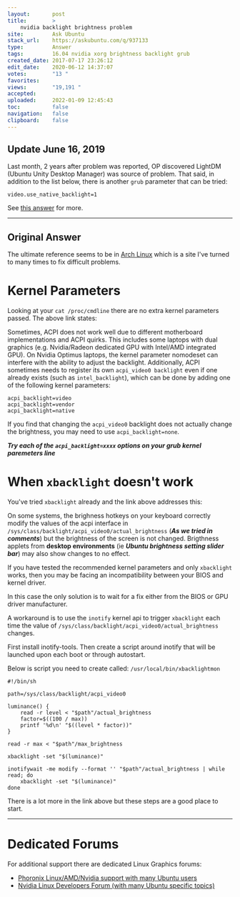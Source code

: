 ```yaml
---
layout:       post
title:        >
    nvidia backlight brightness problem
site:         Ask Ubuntu
stack_url:    https://askubuntu.com/q/937133
type:         Answer
tags:         16.04 nvidia xorg brightness backlight grub
created_date: 2017-07-17 23:26:12
edit_date:    2020-06-12 14:37:07
votes:        "13 "
favorites:    
views:        "19,191 "
accepted:     
uploaded:     2022-01-09 12:45:43
toc:          false
navigation:   false
clipboard:    false
---
```


## Update June 16, 2019

Last month, 2 years after problem was reported, OP discovered LightDM (Ubuntu Unity Desktop Manager) was source of problem. That said, in addition to the list below, there is another `grub` parameter that can be tried:

``` 
video.use_native_backlight=1

```

See [this answer][1] for more.

----------

## Original Answer

The ultimate reference seems to be in [Arch Linux][2] which is a site I've turned to many times to fix difficult problems.

# Kernel Parameters

Looking at your `cat /proc/cmdline` there are no extra kernel parameters passed. The above link states:

Sometimes, ACPI does not work well due to different motherboard implementations and ACPI quirks. This includes some laptops with dual graphics (e.g. Nvidia/Radeon dedicated GPU with Intel/AMD integrated GPU). On Nvidia Optimus laptops, the kernel parameter nomodeset can interfere with the ability to adjust the backlight. Additionally, ACPI sometimes needs to register its own `acpi_video0 backlight` even if one already exists (such as `intel_backlight`), which can be done by adding one of the following kernel parameters:

``` 
acpi_backlight=video
acpi_backlight=vendor
acpi_backlight=native

```

If you find that changing the `acpi_video0` backlight does not actually change the brightness, you may need to use `acpi_backlight=none`.

***Try each of the `acpi_backlight=xxxx` options on your grub kernel paremeters line***

# When `xbacklight` doesn't work

You've tried `xbacklight` already and the link above addresses this:

On some systems, the brighness hotkeys on your keyboard correctly modify the values of the acpi interface in `/sys/class/backlight/acpi_video0/actual_brightness` (***As we tried in comments***) but the brightness of the screen is not changed. Brigthness applets from **desktop environments** (ie ***Ubuntu brightness setting slider bar***) may also show changes to no effect.

If you have tested the recommended kernel parameters and only `xbacklight` works, then you may be facing an incompatibility between your BIOS and kernel driver.

In this case the only solution is to wait for a fix either from the BIOS or GPU driver manufacturer.

A workaround is to use the `inotify` kernel api to trigger `xbacklight` each time the value of  `/sys/class/backlight/acpi_video0/actual_brightness` changes.

First install inotify-tools. Then create a script around inotify that will be launched upon each boot or through autostart.

Below is script you need to create called: `/usr/local/bin/xbacklightmon`

<!-- Language: bash -->

``` 
#!/bin/sh

path=/sys/class/backlight/acpi_video0

luminance() {
    read -r level < "$path"/actual_brightness
    factor=$((100 / max))
    printf '%d\n' "$((level * factor))"
}

read -r max < "$path"/max_brightness

xbacklight -set "$(luminance)"

inotifywait -me modify --format '' "$path"/actual_brightness | while read; do
    xbacklight -set "$(luminance)"
done

```

There is a lot more in the link above but these steps are a good place to start.


----------

# Dedicated Forums

For additional support there are dedicated Linux Graphics forums:

 - [Phoronix Linux/AMD/Nvidia support with many Ubuntu users][3]
 - [Nvidia Linux Developers Forum (with many Ubuntu specific topics)][4]


  [1]: https://askubuntu.com/questions/476664/cannot-change-backlight-brightness-ubuntu-14-04
  [2]: https://wiki.archlinux.org/index.php/backlight
  [3]: https://www.phoronix.com/forums/
  [4]: https://devtalk.nvidia.com/default/board/98/linux/
